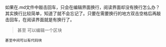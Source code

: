 如果在.md文件中敲击回车，只会在编辑界面换行，阅读界面却没有换行怎么办？  
其实换行比较简单，知道了就不会忘记了。只要在需要换行的地方双击空格后再敲击回车，在阅读界面就是有换行了。    
>甚至 可以编辑一个区块
  
  
```
甚至中间可以有代码块
```
